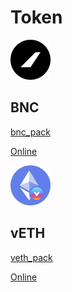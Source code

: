 # Token

![](../.gitbook/assets/image%20%284%29.png)

## BNC

[bnc\_pack](https://raw.githubusercontent.com/bifrost-finance/design-assets/master/token_logo/bnc/BNC_Pack.zip)

[Online](https://github.com/bifrost-finance/design-assets/tree/master/token_logo/bnc)



![](../.gitbook/assets/image%20%286%29%20%281%29%20%281%29.png)

## vETH

[veth\_pack](https://raw.githubusercontent.com/bifrost-finance/design-assets/master/token_logo/veth/vETH_Pack.zip)

[Online](https://github.com/bifrost-finance/design-assets/tree/master/token_logo/veth)

